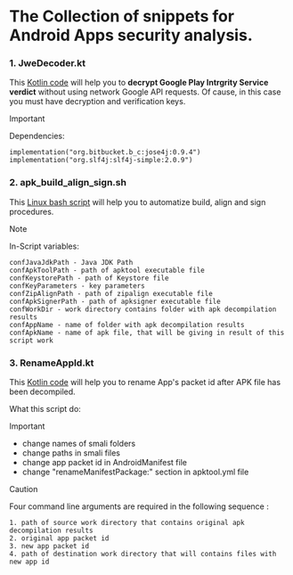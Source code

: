 # The Collection of snippets for Android Apps security analysis.

 ###  **1. JweDecoder.kt**
 
 This [Kotlin code](https://github.com/r-voland/android-apps-security-analysis/blob/main/JweDecoder.kt) will help you to **decrypt Google Play Intrgrity Service verdict** without using network Google API requests.
 Of cause, in this case you must have decryption and verification keys.

 > [!IMPORTANT]
 > Dependencies:
 >```
 > implementation("org.bitbucket.b_c:jose4j:0.9.4")
 > implementation("org.slf4j:slf4j-simple:2.0.9")
> ```

 ###  **2. apk_build_align_sign.sh** 
 
 This [Linux bash script](https://github.com/r-voland/android-apps-security-analysis/blob/main/apk_build_align_sign.sh) will help you to automatize build, align and sign procedures.

 > [!NOTE]
 > In-Script variables:
 >```
 > confJavaJdkPath - Java JDK Path
 > confApkToolPath - path of apktool executable file
> confKeystorePath - path of Keystore file
> confKeyParameters - key parameters
> confZipAlignPath - path of zipalign executable file
> confApkSignerPath - path of apksigner executable file
> confWorkDir - work directory contains folder with apk decompilation results
> confAppName - name of folder with apk decompilation results
> confApkName - name of apk file, that will be giving in result of this script work
> ```

 ###  **3. RenameAppId.kt** 
 
 This [Kotlin code](https://github.com/r-voland/android-apps-security-analysis/blob/main/ReanameAppId.kt) will help you to rename App's packet id after APK file has been decompiled.
 
What this script do:
  > [!IMPORTANT]
>  
 > - change names of smali folders
>  - change paths in smali files
>  - change app packet id in AndroidManifest file
>  - change "renameManifestPackage:" section in apktool.yml file

 

 > [!CAUTION]
 >Four command line arguments are required in the following sequence :
 >```
 > 1. path of source work directory that contains original apk decompilation results
 > 2. original app packet id
> 3. new app packet id
> 4. path of destination work directory that will contains files with new app id
> ```

